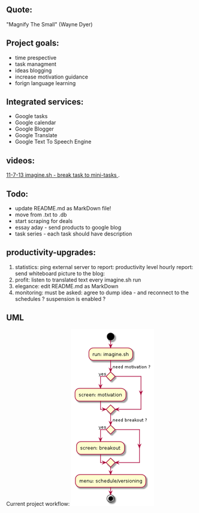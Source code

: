 Quote: 
----------
"Magnify The Small" (Wayne Dyer)

Project goals:
-------------
* time prespective
* task managment
* ideas blogging
* increase motivation guidance
* forign language learning

Integrated services:
--------------------
- Google tasks
- Google calendar
- Google Blogger
- Google Translate
- Google Text To Speech Engine

videos:
---------------
[ 11-7-13 imagine.sh - break task to mini-tasks ](http://ascii.io/a/4113).

Todo:
---------------
- update README.md as MarkDown file! 
- move from .txt to .db
- start scraping for deals
- essay aday - send products to google blog
- task series - each task should have description 

productivity-upgrades:
----------------------
1. statistics:
		ping external server to report: productivity level
		hourly report:
			send whiteboard picture to the blog: 
2. profit:
		listen to translated text every imagine.sh run
3. elegance: 
		edit README.md as MarkDown
4. monitoring:
		must be asked:
			agree to dump idea - and reconnect to the schedules ?
			suspension is enabled ?


UML
----
Current project workflow:
![Settings](https://github.com/brownman/magnify_the_small/raw/develop/uml.png)

